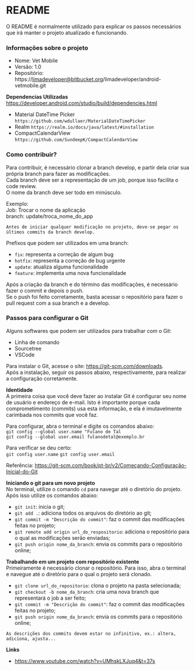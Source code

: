 # README #

O README é normalmente utilizado para explicar os passos necessários que irá manter o projeto atualizado e funcionando.  

### Informações sobre o projeto ###

* Nome: Vet Mobile
* Versão: 1.0
* Repositório: https://limadeveloper@bitbucket.org/limadeveloper/android-vetmobile.git

**Dependencias Utilizadas**
https://developer.android.com/studio/build/dependencies.html

* Material DateTime Picker `https://github.com/wdullaer/MaterialDateTimePicker`
* Realm `https://realm.io/docs/java/latest/#installation`
* CompactCalendarView `https://github.com/SundeepK/CompactCalendarView`

### Como contribuir? ###

Para contribuir, é necessário clonar a branch develop, e partir dela criar sua própria branch para fazer as modificações.  
Cada branch deve ser a representação de um job, porque isso facilita o code review.  
O nome da branch deve ser todo em minúsculo.  

Exemplo:  
Job: Trocar o nome da aplicação  
branch: update/troca_nome_do_app  

`Antes de iniciar qualquer modificação no projeto, deve-se pegar os últimos commits da branch develop.`  

Prefixos que podem ser utilizados em uma branch:  

* `fix`: representa a correção de algum bug  
* `hotfix`: representa a correção de bug urgente  
* `update`: atualiza alguma funcionalidade  
* `feature`: implementa uma nova funcionalidade  

Após a criação da branch e do término das modificações, é necessário fazer o commit e depois o push.  
Se o push foi feito corretamente, basta acessar o repositório para fazer o pull request com a sua branch e a develop.  

### Passos para configurar o Git ###

Alguns softwares que podem ser utilizados para trabalhar com o Git:

* Linha de comando
* Sourcetree
* VSCode

Para instalar o Git, acesse o site: https://git-scm.com/downloads.  
Após a instalação, seguir os passos abaixo, respectivamente, para realizar a configuração corretamente.  

**Identidade**  
A primeira coisa que você deve fazer ao instalar Git é configurar seu nome de usuário e endereço de e-mail. Isto é importante porque cada comprometimento (commits) usa esta informação, e ela é imutavelmente carimbada nos commits que você faz.  

Para configurar, abra o terminal e digite os comandos abaixo:  
`git config --global user.name "Fulano de Tal`  
`git config --global user.email fulanodetal@exemplo.br`

Para verificar se deu certo:  
`git config user.name`
`git config user.email`

Referência: https://git-scm.com/book/pt-br/v2/Começando-Configuração-Inicial-do-Git  

**Iniciando o git para um novo projeto**  
No terminal, utilize o comando `cd` para navegar até o diretório do projeto. Após isso utilize os comandos abaixo:  

* `git init`: inicia o git;
* `git add .`: adiciona todos os arquivos do diretório ao git;
* `git commit -m "Descrição do commit"`: faz o commit das modificações feitas no projeto;
* `git remote add origin url_do_respositorio`: adiciona o repositório para o qual as modificações serão enviadas;
* `git push origin nome_da_branch`: envia os commits para o repositório online;

**Trabalhando em um projeto com repositório existente**  
Primeiramente é necessário clonar o repositório. Para isso, abra o terminal e navegue até o diretório para o qual o projeto será clonado.

* `git clone url_do_repositorio`: clona o projeto na pasta selecionada;
* `git checkout -b nome_da_branch`: cria uma nova branch que representará o job a ser feito;
* `git commit -m "Descrição do commit"`: faz o commit das modificações feitas no projeto;
* `git push origin nome_da_branch`: envia os commits para o repositório online;  

`As descrições dos commits devem estar no infinitivo, ex.: altera, adiciona, ajusta...`

**Links**

* https://www.youtube.com/watch?v=UMhskLXJuq4&t=37s